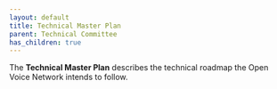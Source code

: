 ```yaml
---
layout: default
title: Technical Master Plan
parent: Technical Committee
has_children: true
---
```


The **Technical Master Plan** describes the technical roadmap the Open Voice
Network intends to follow.
